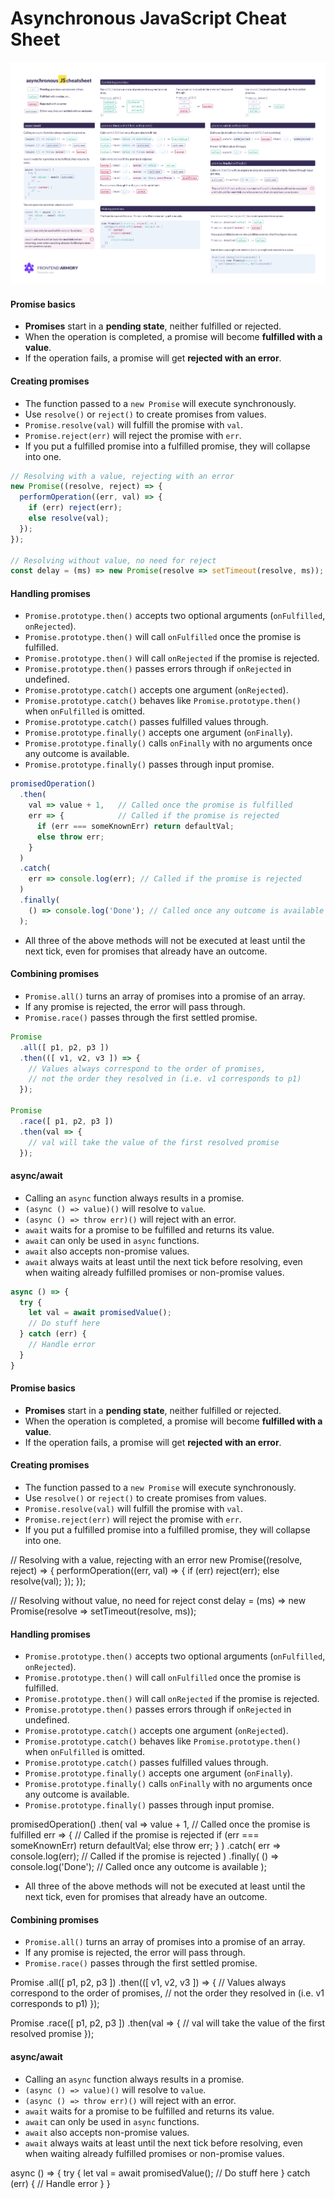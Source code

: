 # Asynchronous JavaScript Cheat Sheet

![](../../../.gitbook/assets/async-cheatsheet.png)

#### Promise basics

* **Promises** start in a **pending state**, neither fulfilled or rejected.
* When the operation is completed, a promise will become **fulfilled with a value**.
* If the operation fails, a promise will get **rejected with an error**.

#### Creating promises

* The function passed to a `new Promise` will execute synchronously.
* Use `resolve()` or `reject()` to create promises from values.
* `Promise.resolve(val)` will fulfill the promise with `val`.
* `Promise.reject(err)` will reject the promise with `err`.
* If you put a fulfilled promise into a fulfilled promise, they will collapse into one.

```js
// Resolving with a value, rejecting with an error
new Promise((resolve, reject) => {
  performOperation((err, val) => {
    if (err) reject(err);
    else resolve(val);
  });
});

// Resolving without value, no need for reject
const delay = (ms) => new Promise(resolve => setTimeout(resolve, ms));
```

#### Handling promises

* `Promise.prototype.then()` accepts two optional arguments (`onFulfilled`, `onRejected`).
* `Promise.prototype.then()` will call `onFulfilled` once the promise is fulfilled.
* `Promise.prototype.then()` will call `onRejected` if the promise is rejected.
* `Promise.prototype.then()` passes errors through if `onRejected` in undefined.
* `Promise.prototype.catch()` accepts one argument (`onRejected`).
* `Promise.prototype.catch()` behaves like `Promise.prototype.then()` when `onFulfilled` is omitted.
* `Promise.prototype.catch()` passes fulfilled values through.
* `Promise.prototype.finally()` accepts one argument (`onFinally`).
* `Promise.prototype.finally()` calls `onFinally` with no arguments once any outcome is available.
* `Promise.prototype.finally()` passes through input promise.

```js
promisedOperation()
  .then(
    val => value + 1,   // Called once the promise is fulfilled
    err => {            // Called if the promise is rejected
      if (err === someKnownErr) return defaultVal;
      else throw err;
    }
  )
  .catch(
    err => console.log(err); // Called if the promise is rejected
  )
  .finally(
    () => console.log('Done'); // Called once any outcome is available
  );
```

* All three of the above methods will not be executed at least until the next tick, even for promises that already have an outcome.

#### Combining promises

* `Promise.all()` turns an array of promises into a promise of an array.
* If any promise is rejected, the error will pass through.
* `Promise.race()` passes through the first settled promise.

```js
Promise
  .all([ p1, p2, p3 ])
  .then(([ v1, v2, v3 ]) => {
    // Values always correspond to the order of promises,
    // not the order they resolved in (i.e. v1 corresponds to p1)
  });

Promise
  .race([ p1, p2, p3 ])
  .then(val => {
    // val will take the value of the first resolved promise
  });
```

#### async/await

* Calling an `async` function always results in a promise.
* `(async () => value)()` will resolve to `value`.
* `(async () => throw err)()` will reject with an error.
* `await` waits for a promise to be fulfilled and returns its value.
* `await` can only be used in `async` functions.
* `await` also accepts non-promise values.
* `await` always waits at least until the next tick before resolving, even when waiting already fulfilled promises or non-promise values.

```js
async () => {
  try {
    let val = await promisedValue();
    // Do stuff here
  } catch (err) {
    // Handle error
  }
}
```

#### Promise basics

* **Promises** start in a **pending state**, neither fulfilled or rejected.
* When the operation is completed, a promise will become **fulfilled with a value**.
* If the operation fails, a promise will get **rejected with an error**.

#### Creating promises

* The function passed to a `new Promise` will execute synchronously.
* Use `resolve()` or `reject()` to create promises from values.
* `Promise.resolve(val)` will fulfill the promise with `val`.
* `Promise.reject(err)` will reject the promise with `err`.
* If you put a fulfilled promise into a fulfilled promise, they will collapse into one.

// Resolving with a value, rejecting with an error new Promise((resolve, reject) => { performOperation((err, val) => { if (err) reject(err); else resolve(val); }); });

// Resolving without value, no need for reject const delay = (ms) => new Promise(resolve => setTimeout(resolve, ms));

#### Handling promises

* `Promise.prototype.then()` accepts two optional arguments (`onFulfilled`, `onRejected`).
* `Promise.prototype.then()` will call `onFulfilled` once the promise is fulfilled.
* `Promise.prototype.then()` will call `onRejected` if the promise is rejected.
* `Promise.prototype.then()` passes errors through if `onRejected` in undefined.
* `Promise.prototype.catch()` accepts one argument (`onRejected`).
* `Promise.prototype.catch()` behaves like `Promise.prototype.then()` when `onFulfilled` is omitted.
* `Promise.prototype.catch()` passes fulfilled values through.
* `Promise.prototype.finally()` accepts one argument (`onFinally`).
* `Promise.prototype.finally()` calls `onFinally` with no arguments once any outcome is available.
* `Promise.prototype.finally()` passes through input promise.

promisedOperation() .then( val => value + 1, // Called once the promise is fulfilled err => { // Called if the promise is rejected if (err === someKnownErr) return defaultVal; else throw err; } ) .catch( err => console.log(err); // Called if the promise is rejected ) .finally( () => console.log('Done'); // Called once any outcome is available );

* All three of the above methods will not be executed at least until the next tick, even for promises that already have an outcome.

#### Combining promises

* `Promise.all()` turns an array of promises into a promise of an array.
* If any promise is rejected, the error will pass through.
* `Promise.race()` passes through the first settled promise.

Promise .all(\[ p1, p2, p3 ]) .then((\[ v1, v2, v3 ]) => { // Values always correspond to the order of promises, // not the order they resolved in (i.e. v1 corresponds to p1) });

Promise .race(\[ p1, p2, p3 ]) .then(val => { // val will take the value of the first resolved promise });

#### async/await

* Calling an `async` function always results in a promise.
* `(async () => value)()` will resolve to `value`.
* `(async () => throw err)()` will reject with an error.
* `await` waits for a promise to be fulfilled and returns its value.
* `await` can only be used in `async` functions.
* `await` also accepts non-promise values.
* `await` always waits at least until the next tick before resolving, even when waiting already fulfilled promises or non-promise values.

async () => { try { let val = await promisedValue(); // Do stuff here } catch (err) { // Handle error } }
